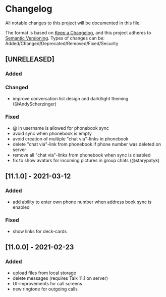 # Changelog
All notable changes to this project will be documented in this file.

The format is based on [Keep a Changelog](https://keepachangelog.com/en/1.0.0/),
and this project adheres to [Semantic Versioning](https://semver.org/spec/v2.0.0.html).
Types of changes can be: Added/Changed/Deprecated/Removed/Fixed/Security

## [UNRELEASED]
### Added

### Changed
- improve conversation list design and dark/light theming (@AndyScherzinger)

### Fixed
- @ in username is allowed for phonebook sync
- avoid sync when phonebook is empty
- avoid creation of multiple "chat via"-links in phonebook
- delete "chat via"-link from phonebook if phone number was deleted on server
- remove all "chat via"-links from phonebook when sync is disabled
- fix to show avatars for incoming pictures in group chats (@starypatyk)

## [11.1.0] - 2021-03-12
### Added
- add ability to enter own phone number when address book sync is enabled

### Fixed
- show links for deck-cards

## [11.0.0] - 2021-02-23
### Added
- upload files from local storage
- delete messages (requires Talk 11.1 on server)
- UI-improvements for call screens
- new ringtone for outgoing calls
